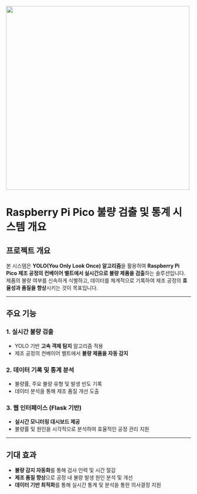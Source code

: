 
<img src="https://github.com/user-attachments/assets/052b270f-d3ff-4bef-8c02-260a9fef37cc" width="500" height="500">



# Raspberry Pi Pico 불량 검출 및 통계 시스템 개요

## 프로젝트 개요
본 시스템은 **YOLO(You Only Look Once) 알고리즘**을 활용하여 **Raspberry Pi Pico 제조 공정의 컨베이어 벨트에서 실시간으로 불량 제품을 검출**하는 솔루션입니다.  
제품의 불량 여부를 신속하게 식별하고, 데이터를 체계적으로 기록하여 제조 공정의 **효율성과 품질을 향상**시키는 것이 목표입니다.  

---

## 주요 기능

### 1. 실시간 불량 검출  
- YOLO 기반 **고속 객체 탐지** 알고리즘 적용  
- 제조 공정의 컨베이어 벨트에서 **불량 제품을 자동 감지**  

### 2. 데이터 기록 및 통계 분석  
- 불량률, 주요 불량 유형 및 발생 빈도 기록  
- 데이터 분석을 통해 제조 품질 개선 도출  

### 3. 웹 인터페이스 (Flask 기반)  
- **실시간 모니터링 대시보드 제공**  
- 불량률 및 원인을 시각적으로 분석하여 효율적인 공정 관리 지원  

---

## 기대 효과  
- **불량 감지 자동화**를 통해 검사 인력 및 시간 절감  
- **제조 품질 향상**으로 공정 내 불량 발생 원인 분석 및 개선  
- **데이터 기반 최적화**를 통해 실시간 통계 및 분석을 통한 의사결정 지원  

